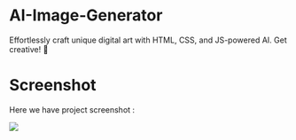 # AI-Image-Generator
Effortlessly craft unique digital art with HTML, CSS, and JS-powered AI. Get creative! 🎨

# Screenshot
Here we have project screenshot :

![](Screenshot(101).png)
